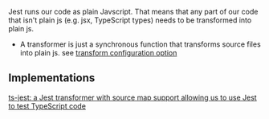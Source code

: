 
Jest runs our code as plain Javscript. That means that any part of our code that isn't plain js (e.g. jsx, TypeScript types) needs to be transformed into plain js.
- A transformer is just a synchronous function that transforms source files into plain js.
see [transform configuration option](https://jestjs.io/docs/configuration#transform-objectstring-pathtotransformer--pathtotransformer-object)

## Implementations
[ts-jest: a Jest transformer with source map support allowing us to use Jest to test TypeScript code](https://kulshekhar.github.io/ts-jest/)